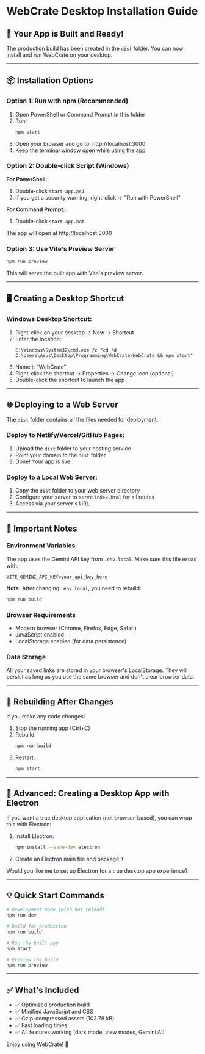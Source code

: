 # WebCrate Desktop Installation Guide

## 🎉 Your App is Built and Ready!

The production build has been created in the `dist` folder. You can now install and run WebCrate on your desktop.

---

## 📦 Installation Options

### Option 1: Run with npm (Recommended)

1. Open PowerShell or Command Prompt in this folder
2. Run:
   ```bash
   npm start
   ```
3. Open your browser and go to: http://localhost:3000
4. Keep the terminal window open while using the app

### Option 2: Double-click Script (Windows)

**For PowerShell:**

1. Double-click `start-app.ps1`
2. If you get a security warning, right-click → "Run with PowerShell"

**For Command Prompt:**

1. Double-click `start-app.bat`

The app will open at http://localhost:3000

### Option 3: Use Vite's Preview Server

```bash
npm run preview
```

This will serve the built app with Vite's preview server.

---

## 🖥️ Creating a Desktop Shortcut

### Windows Desktop Shortcut:

1. Right-click on your desktop → New → Shortcut
2. Enter the location:
   ```
   C:\Windows\System32\cmd.exe /c "cd /d C:\Users\Asus\Desktop\Programming\WebCrate\WebCrate && npm start"
   ```
3. Name it "WebCrate"
4. Right-click the shortcut → Properties → Change Icon (optional)
5. Double-click the shortcut to launch the app

---

## 🌐 Deploying to a Web Server

The `dist` folder contains all the files needed for deployment:

### Deploy to Netlify/Vercel/GitHub Pages:

1. Upload the `dist` folder to your hosting service
2. Point your domain to the `dist` folder
3. Done! Your app is live

### Deploy to a Local Web Server:

1. Copy the `dist` folder to your web server directory
2. Configure your server to serve `index.html` for all routes
3. Access via your server's URL

---

## 📝 Important Notes

### Environment Variables

The app uses the Gemini API key from `.env.local`. Make sure this file exists with:

```
VITE_GEMINI_API_KEY=your_api_key_here
```

**Note:** After changing `.env.local`, you need to rebuild:

```bash
npm run build
```

### Browser Requirements

- Modern browser (Chrome, Firefox, Edge, Safari)
- JavaScript enabled
- LocalStorage enabled (for data persistence)

### Data Storage

All your saved links are stored in your browser's LocalStorage. They will persist as long as you use the same browser and don't clear browser data.

---

## 🔄 Rebuilding After Changes

If you make any code changes:

1. Stop the running app (Ctrl+C)
2. Rebuild:
   ```bash
   npm run build
   ```
3. Restart:
   ```bash
   npm start
   ```

---

## 🚀 Advanced: Creating a Desktop App with Electron

If you want a true desktop application (not browser-based), you can wrap this with Electron:

1. Install Electron:

   ```bash
   npm install --save-dev electron
   ```

2. Create an Electron main file and package it

Would you like me to set up Electron for a true desktop app experience?

---

## 💡 Quick Start Commands

```bash
# Development mode (with hot reload)
npm run dev

# Build for production
npm run build

# Run the built app
npm start

# Preview the build
npm run preview
```

---

## ✅ What's Included

- ✅ Optimized production build
- ✅ Minified JavaScript and CSS
- ✅ Gzip-compressed assets (102.78 kB)
- ✅ Fast loading times
- ✅ All features working (dark mode, view modes, Gemini AI)

Enjoy using WebCrate! 🎉
